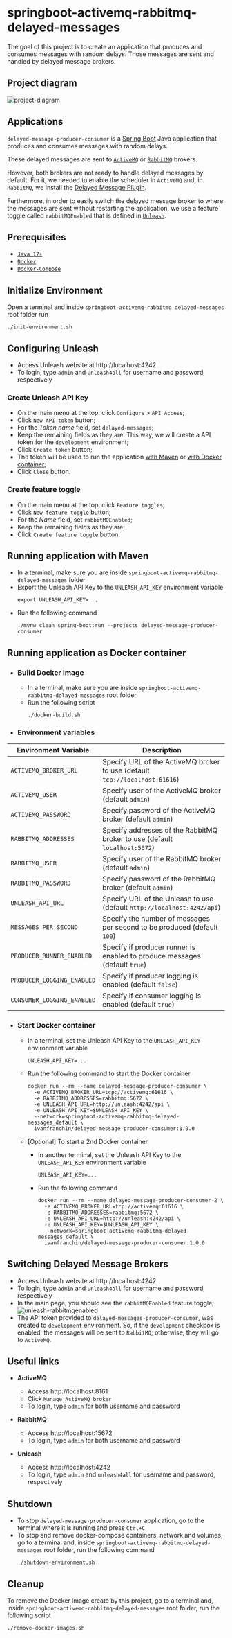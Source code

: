 # springboot-activemq-rabbitmq-delayed-messages

The goal of this project is to create an application that produces and consumes messages with random delays. Those messages are sent and handled by delayed message brokers.

## Project diagram

![project-diagram](documentation/project-diagram.png)

## Applications

`delayed-message-producer-consumer` is a [Spring Boot](https://docs.spring.io/spring-boot/docs/current/reference/htmlsingle/) Java application that produces and consumes messages with random delays.

These delayed messages are sent to [`ActiveMQ`](https://activemq.apache.org/) or [`RabbitMQ`](https://www.rabbitmq.com/) brokers.

However, both brokers are not ready to handle delayed messages by default. For it, we needed to enable the scheduler in `ActiveMQ` and, in `RabbitMQ`, we install the [Delayed Message Plugin](https://github.com/rabbitmq/rabbitmq-delayed-message-exchange/).

Furthermore, in order to easily switch the delayed message broker to where the messages are sent without restarting the application, we use a feature toggle called `rabbitMQEnabled` that is defined in [`Unleash`](https://www.getunleash.io/).

## Prerequisites

- [`Java 17+`](https://www.oracle.com/java/technologies/downloads/#java17)
- [`Docker`](https://www.docker.com/)
- [`Docker-Compose`](https://docs.docker.com/compose/install/)

## Initialize Environment

Open a terminal and inside `springboot-activemq-rabbitmq-delayed-messages` root folder run
```
./init-environment.sh
```

## Configuring Unleash

- Access Unleash website at http://localhost:4242
- To login, type `admin` and `unleash4all` for username and password, respectively

### Create Unleash API Key

- On the main menu at the top, click `Configure` > `API Access`;
- Click `New API token` button;
- For the _Token name_ field, set `delayed-messages`;
- Keep the remaining fields as they are. This way, we will create a API token for the `development` environment;
- Click `Create token` button;
- The token will be used to run the application [with Maven](#running-application-with-maven) or [with Docker container](#running-application-as-docker-container);
- Click `Close` button.

### Create feature toggle

- On the main menu at the top, click `Feature toggles`;
- Click `New feature toggle` button;
- For the _Name_ field, set `rabbitMQEnabled`;
- Keep the remaining fields as they are;
- Click `Create feature toggle` button.

## Running application with Maven

- In a terminal, make sure you are inside `springboot-activemq-rabbitmq-delayed-messages` folder
- Export the Unleash API Key to the `UNLEASH_API_KEY` environment variable
  ```
  export UNLEASH_API_KEY=...
  ```
- Run the following command
  ```
  ./mvnw clean spring-boot:run --projects delayed-message-producer-consumer
  ```

## Running application as Docker container

- ### Build Docker image

  - In a terminal, make sure you are inside `springboot-activemq-rabbitmq-delayed-messages` root folder
  - Run the following script
    ```
    ./docker-build.sh
    ```

- ### Environment variables
  
| Environment Variable       | Description                                                                |
|----------------------------|----------------------------------------------------------------------------|
| `ACTIVEMQ_BROKER_URL`      | Specify URL of the ActiveMQ broker to use (default `tcp://localhost:61616`) |
| `ACTIVEMQ_USER`            | Specify user of the ActiveMQ broker (default `admin`)                      |
| `ACTIVEMQ_PASSWORD`        | Specify password of the ActiveMQ broker (default `admin`)                  |
| `RABBITMQ_ADDRESSES`       | Specify addresses of the RabbitMQ broker to use (default `localhost:5672`) |
| `RABBITMQ_USER`            | Specify user of the RabbitMQ broker (default `admin`)                      |
| `RABBITMQ_PASSWORD`        | Specify password of the RabbitMQ broker (default `admin`)                  |
| `UNLEASH_API_URL`          | Specify URL of the Unleash to use (default `http://localhost:4242/api`)    |
| `MESSAGES_PER_SECOND`      | Specify the number of messages per second to be produced (default `100`)   |
| `PRODUCER_RUNNER_ENABLED`  | Specify if producer runner is enabled to produce messages (default `true`) |
| `PRODUCER_LOGGING_ENABLED` | Specify if producer logging is enabled (default `false`)                   |
| `CONSUMER_LOGGING_ENABLED` | Specify if consumer logging is enabled (default `true`)                    |

- ### Start Docker container

  - In a terminal, set the Unleash API Key to the `UNLEASH_API_KEY` environment variable
    ```
    UNLEASH_API_KEY=...
    ```
  - Run the following command to start the Docker container
    ```
    docker run --rm --name delayed-message-producer-consumer \
      -e ACTIVEMQ_BROKER_URL=tcp://activemq:61616 \
      -e RABBITMQ_ADDRESSES=rabbitmq:5672 \
      -e UNLEASH_API_URL=http://unleash:4242/api \
      -e UNLEASH_API_KEY=$UNLEASH_API_KEY \
      --network=springboot-activemq-rabbitmq-delayed-messages_default \
      ivanfranchin/delayed-message-producer-consumer:1.0.0
    ```

  - \[Optional\] To start a 2nd Docker container
    - In another terminal, set the Unleash API Key to the `UNLEASH_API_KEY` environment variable
      ```
      UNLEASH_API_KEY=...
      ``` 
    - Run the following command
      ```
      docker run --rm --name delayed-message-producer-consumer-2 \
        -e ACTIVEMQ_BROKER_URL=tcp://activemq:61616 \
        -e RABBITMQ_ADDRESSES=rabbitmq:5672 \
        -e UNLEASH_API_URL=http://unleash:4242/api \
        -e UNLEASH_API_KEY=$UNLEASH_API_KEY \
        --network=springboot-activemq-rabbitmq-delayed-messages_default \
        ivanfranchin/delayed-message-producer-consumer:1.0.0
      ```

## Switching Delayed Message Brokers

- Access Unleash website at http://localhost:4242
- To login, type `admin` and `unleash4all` for username and password, respectively
- In the main page, you should see the `rabbitMQEnabled` feature toggle;
  ![unleash-rabbitmqenabled](documentation/unleash-rabbitmqenabled.jpeg)
- The API token provided to `delayed-messages-producer-consumer`, was created to `development` environment. So, if the `development` checkbox is enabled, the messages will be sent to `RabbitMQ`; otherwise, they will go to `ActiveMQ`.

## Useful links

- **ActiveMQ**

  - Access http://localhost:8161
  - Click `Manage ActiveMQ broker`
  - To login, type `admin` for both username and password

- **RabbitMQ**

  - Access http://localhost:15672
  - To login, type `admin` for both username and password

- **Unleash**

  - Access http://localhost:4242
  - To login, type `admin` and `unleash4all` for username and password, respectively

## Shutdown

- To stop `delayed-message-producer-consumer` application, go to the terminal where it is running and press `Ctrl+C`
- To stop and remove docker-compose containers, network and volumes, go to a terminal and, inside `springboot-activemq-rabbitmq-delayed-messages` root folder, run the following command
  ```
  ./shutdown-environment.sh
  ```
## Cleanup

To remove the Docker image create by this project, go to a terminal and, inside `springboot-activemq-rabbitmq-delayed-messages` root folder, run the following script
```
./remove-docker-images.sh
```
